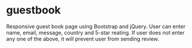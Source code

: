 # guestbook
Responsive guest book page using Bootstrap and jQuery. 
User can enter name, email, message, country and 5-star reating.
If user does not enter any one of the above, it will prevent user from sending review.

